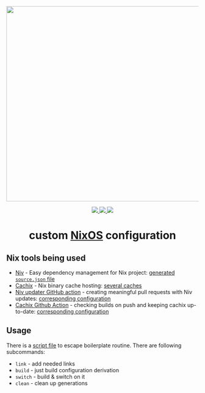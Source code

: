 <p align="center"><img src="https://raw.githubusercontent.com/jglovier/dotfiles-logo/main/dotfiles-logo.svg" width=512></p>

<p align="center">
    <a href="https://github.com/nothingelsematters">
        <img src="https://img.shields.io/github/commit-activity/y/nothingelsematters/nixconfigs?style=flat-square&logo=github">
    </a>
    <a href="https://nixos.org">
        <img src="https://img.shields.io/badge/generations-330-green?style=flat-square&logo=nixos">
    </a>
    <a href="https://www.codefactor.io/repository/github/nothingelsematters/nixconfigs">
        <img src="https://img.shields.io/codefactor/grade/github/nothingelsematters/nixconfigs?style=flat-square&logo=codefactor">
    </a>
</p>

<h1 align="center"> custom <a href="https://nixos.org">NixOS</a> configuration </h1>

## Nix tools being used

+ [Niv](https://github.com/nmattia/niv) - Easy dependency management for Nix project: [generated `source.json` file](nix/sources.json)
+ [Cachix](https://cachix.org) - Nix binary cache hosting: [several caches](nix/cachix.nix)
+ [Niv updater GitHub action](https://github.com/knl/niv-updater-action) - creating meaningful pull requests with Niv updates: [corresponding configuration](.github/workflows/niv-updates.yaml)
+ [Cachix Github Action](https://github.com/cachix/cachix-action) - checking builds on push and keeping cachix up-to-date: [corresponding configuration](.github/workflows/cachix.yaml)

## Usage

There is a [script file](make.sh) to escape boilerplate routine. There are following subcommands:

+ `link` - add needed links
+ `build` - just build configuration derivation
+ `switch` - build & switch on it
+ `clean` - clean up generations
